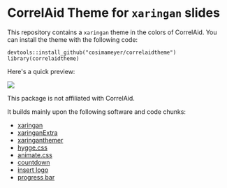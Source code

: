 # CorrelAid Theme for `xaringan` slides

This repository contains a `xaringan` theme in the colors of CorrelAid. You can install the theme with the following code:

```
devtools::install_github("cosimameyer/correlaidtheme")
library(correlaidtheme)
```

Here's a quick preview:

![](https://cosimameyer.rbind.io/media/correlaidtheme_demo.gif)

This package is not affiliated with CorrelAid.

It builds mainly upon the following software and code chunks:
- [xaringan](https://github.com/yihui/xaringan)
- [xaringanExtra](https://github.com/gadenbuie/xaringanExtra)
- [xaringanthemer](https://github.com/gadenbuie/xaringanthemer)
- [hygge.css](https://yihui.org/en/2018/02/xaringan-hygge/)
- [animate.css](https://www.google.com/url?sa=t&rct=j&q=&esrc=s&source=web&cd=&cad=rja&uact=8&ved=2ahUKEwi2idHX8sPvAhVnAGMBHUqiA3AQFjAAegQIAxAD&url=https%3A%2F%2Fanimate.style%2F&usg=AOvVaw0qq0RGwJ5G-z7T4NErMa_J)
- [countdown](https://github.com/gadenbuie/countdown)
- [insert logo](https://www.garrickadenbuie.com/blog/xaringan-tip-logo-all-slides/)
- [progress bar](https://github.com/yihui/xaringan/issues/109)
